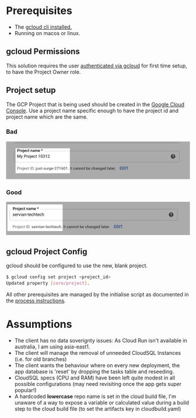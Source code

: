 # Prerequisites

- The [gcloud cli installed.](https://cloud.google.com/sdk/docs)
- Running on macos or linux.
## gcloud Permissions

This solution requires the user [authenticated via gcloud](https://cloud.google.com/sdk/docs/authorizing) for first time setup, to have the Project Owner role.

## Project setup
The GCP Project that is being used should be created in the [Google Cloud Console](https://console.cloud.gooogle.com). Use a project name specific enough to have the project id and project name which are the same.

### Bad
![bad-projectid](img/projectid-bad.png) 
### Good
![good-projectid](img/projectid-good.png)

## gcloud Project Config
gcloud should be configured to use the new, blank project.

```bash
$ gcloud config set project <project_id>
Updated property [core/project].
```

All other prerequisites are managed by the initialise script as documented in the [process instructions](PROCESS_INSTRUCTIONS.md).

# Assumptions
- The client has no data soverignty issues: As Cloud Run isn't available in australia, I am using asia-east1.
- The client will manage the removal of unneeded CloudSQL Instances (i.e. for old branches)
- The client wants the behaviour where on every new deployment, the app database is 'reset' by dropping the tasks table and reseeding.
- CloudSQL specs (CPU and RAM) have been left quite modest in all possible configurations (may need revisiting once the app gets super popular!)
- A hardcoded **lowercase** repo name is set in the cloud build file, I'm unaware of a way to expose a variable or calculated value during a build step to the cloud build file (to set the artifacts key in cloudbuild.yaml)
